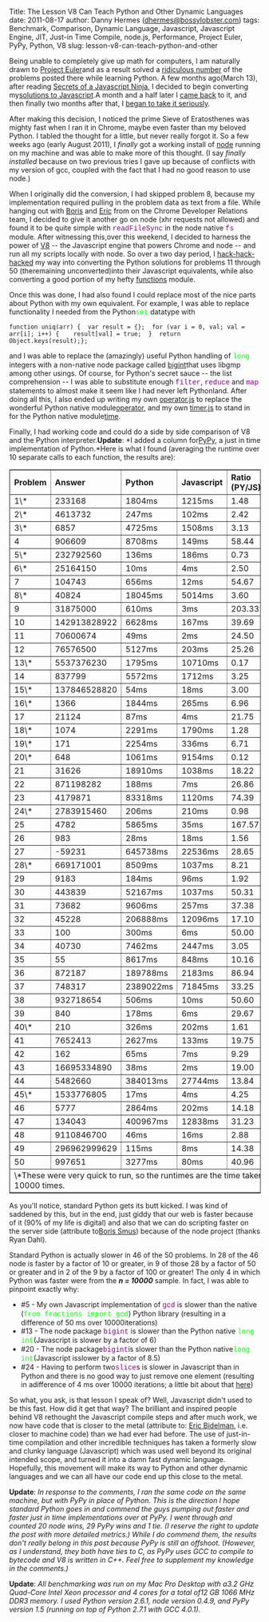 Title: The Lesson V8 Can Teach Python and Other Dynamic Languages
date: 2011-08-17
author: Danny Hermes (dhermes@bossylobster.com)
tags: Benchmark, Comparison, Dynamic Language, Javascript, Javascript Engine, JIT, Just-in Time Compile, node.js, Performance, Project Euler, PyPy, Python, V8
slug: lesson-v8-can-teach-python-and-other

Being unable to completely give up math for computers, I am naturally
drawn to [Project Euler](http://projecteuler.net/)and as a result
solved a [ridiculous
number](http://code.google.com/p/dhermes-project-euler/source/browse/#git%2Fpython_code%2Fcomplete)
of the problems posted there while learning Python. A few months
ago(March 13), after reading [Secrets of a Javascript
Ninja](http://jsninja.com/), I decided to begin converting my[solutions
to
Javascript](https://github.com/dhermes/ProjectEuler/commit/663ee638c6b8255d00b84173b0ecad1af2c53af1).A
month and a half later I [came
back](https://github.com/dhermes/ProjectEuler/commit/72c092ccf82c3933944584c2479d2e7ca0ef06f7)
to it, and then finally two months after that, I [began to take it
seriously](https://github.com/dhermes/ProjectEuler/commit/f19f85978aeeac3310b2175812d53bbea884d73b).

After making this decision, I noticed the prime Sieve of Eratosthenes
was mighty fast when I ran it in Chrome, maybe even faster than my
beloved Python. I tabled the thought for a little, but never really
forgot it. So a few weeks ago (early August 2011), I *finally* got a
working install of [node](http://nodejs.org/) running on my machine and
was able to make more of this thought. (I say *finally installed*
because on two previous tries I gave up because of conflicts with my
version of gcc, coupled with the fact that I had no good reason to use
node.)

When I originally did the conversion, I had skipped problem 8, because
my implementation required pulling in the problem data as text from a
file. While hanging out with [Boris](http://twitter.com/#!/borismus) and
[Eric](https://twitter.com/#!/ebidel) from on the Chrome Developer
Relations team, I decided to give it another go on node (xhr requests
not allowed) and found it to be quite simple with <span
class="Apple-style-span"
style="background-color: white; color: purple; font-family: 'Courier New', Courier, monospace;">readFileSync</span>
in the node native <span class="Apple-style-span"
style="background-color: white; color: purple; font-family: 'Courier New', Courier, monospace;">fs</span>
module. After witnessing this,over this weekend, I decided to harness
the power of [V8](http://code.google.com/p/v8/) -- the Javascript engine
that powers Chrome and node -- and run all my scripts locally with node.
So over a two day period, I
[hack-hack-hacked](http://code.google.com/p/dhermes-project-euler/source/detail?r=87b2cf2128be9d13d3b374d8eba9cb4ad808c982)
my way into converting the Python solutions for problems 11 through 50
(theremaining unconverted)into their Javascript equivalents, while
also converting a good portion of my hefty
[functions](http://code.google.com/p/dhermes-project-euler/source/browse/python_code/functions.py)
module.

Once this was done, I had also found I could replace most of the nice
parts about Python with my own equivalent. For example, I was able to
replace functionality I needed from the Python<span
class="Apple-style-span"
style="color: lime; font-family: 'Courier New', Courier, monospace;">set</span>
datatype with

~~~~ {.prettyprint style="background-color: white;"}
function uniq(arr) {  var result = {};  for (var i = 0, val; val = arr[i]; i++) {    result[val] = true;  }  return Object.keys(result);};
~~~~

and I was able to replace the (amazingly) useful Python handling of
<span class="Apple-style-span"
style="color: lime; font-family: 'Courier New', Courier, monospace;">long</span>
integers with a non-native node package called
[bigint](https://github.com/substack/node-bigint)that uses libgmp among
other usings. Of course, for Python's secret sauce -- the list
comprehension -- I was able to substitute enough <span
class="Apple-style-span"
style="background-color: white; color: purple; font-family: 'Courier New', Courier, monospace;">filter</span>,
<span class="Apple-style-span"
style="background-color: white; color: purple; font-family: 'Courier New', Courier, monospace;">reduce</span>
and <span class="Apple-style-span"
style="background-color: white; color: purple; font-family: 'Courier New', Courier, monospace;">map</span>
statements to almost make it seem like I had never left Pythonland.
After doing all this, I also ended up writing my own
[operator.js](http://code.google.com/p/dhermes-project-euler/source/browse/js/operator.js)
to replace the wonderful Python native
module[operator](http://docs.python.org/library/operator.html), and my
own
[timer.js](http://code.google.com/p/dhermes-project-euler/source/browse/js/timer.js)
to stand in for the Python native
module[time](http://docs.python.org/library/time.html).

Finally, I had working code and could do a side by side comparison of V8
and the Python interpreter.**Update**: *I added a column
for[PyPy](http://pypy.org/), a just in time implementation of
Python.*Here is what I found (averaging the runtime over 10 separate
calls to each function, the results are):


<center>
<table border="1" style="border-collapse: collapse;">
<tbody>
<tr>
<th align="left">
Problem

</th>
<th align="left">
Answer

</th>
<th align="left">
Python

</th>
<th align="left">
Javascript

</th>
<th align="left">
Ratio (PY/JS)

</th>
<th align="left">
PyPy

</th>
</tr>
<tr>
<td>
1\*

</td>
<td>
233168

</td>
<td>
1804ms

</td>
<td>
1215ms

</td>
<td>
1.48

</td>
<td>
385ms

</td>
</tr>
<tr>
<td>
2\*

</td>
<td>
4613732

</td>
<td>
247ms

</td>
<td>
102ms

</td>
<td>
2.42

</td>
<td>
85ms

</td>
</tr>
<tr>
<td>
3\*

</td>
<td>
6857

</td>
<td>
4725ms

</td>
<td>
1508ms

</td>
<td>
3.13

</td>
<td>
582ms

</td>
</tr>
<tr>
<td>
4

</td>
<td>
906609

</td>
<td>
8708ms

</td>
<td>
149ms

</td>
<td>
58.44

</td>
<td>
282ms

</td>
</tr>
<tr>
<td>
5\*

</td>
<td>
232792560

</td>
<td>
136ms

</td>
<td>
186ms

</td>
<td>
0.73

</td>
<td>
114ms

</td>
</tr>
<tr>
<td>
6\*

</td>
<td>
25164150

</td>
<td>
10ms

</td>
<td>
4ms

</td>
<td>
2.50

</td>
<td>
6ms

</td>
</tr>
<tr>
<td>
7

</td>
<td>
104743

</td>
<td>
656ms

</td>
<td>
12ms

</td>
<td>
54.67

</td>
<td>
11ms

</td>
</tr>
<tr>
<td>
8\*

</td>
<td>
40824

</td>
<td>
18045ms

</td>
<td>
5014ms

</td>
<td>
3.60

</td>
<td>
7042ms

</td>
</tr>
<tr>
<td>
9

</td>
<td>
31875000

</td>
<td>
610ms

</td>
<td>
3ms

</td>
<td>
203.33

</td>
<td>
8ms

</td>
</tr>
<tr>
<td>
10

</td>
<td>
142913828922

</td>
<td>
6628ms

</td>
<td>
167ms

</td>
<td>
39.69

</td>
<td>
116ms

</td>
</tr>
<tr>
<td>
11

</td>
<td>
70600674

</td>
<td>
49ms

</td>
<td>
2ms

</td>
<td>
24.50

</td>
<td>
11ms

</td>
</tr>
<tr>
<td>
12

</td>
<td>
76576500

</td>
<td>
5127ms

</td>
<td>
203ms

</td>
<td>
25.26

</td>
<td>
100ms

</td>
</tr>
<tr>
<td>
13\*

</td>
<td>
5537376230

</td>
<td>
1795ms

</td>
<td>
10710ms

</td>
<td>
0.17

</td>
<td>
1423ms

</td>
</tr>
<tr>
<td>
14

</td>
<td>
837799

</td>
<td>
5572ms

</td>
<td>
1712ms

</td>
<td>
3.25

</td>
<td>
362ms

</td>
</tr>
<tr>
<td>
15\*

</td>
<td>
137846528820

</td>
<td>
54ms

</td>
<td>
18ms

</td>
<td>
3.00

</td>
<td>
55ms

</td>
</tr>
<tr>
<td>
16\*

</td>
<td>
1366

</td>
<td>
1844ms

</td>
<td>
265ms

</td>
<td>
6.96

</td>
<td>
462ms

</td>
</tr>
<tr>
<td>
17

</td>
<td>
21124

</td>
<td>
87ms

</td>
<td>
4ms

</td>
<td>
21.75

</td>
<td>
7ms

</td>
</tr>
<tr>
<td>
18\*

</td>
<td>
1074

</td>
<td>
2291ms

</td>
<td>
1790ms

</td>
<td>
1.28

</td>
<td>
1090ms

</td>
</tr>
<tr>
<td>
19\*

</td>
<td>
171

</td>
<td>
2254ms

</td>
<td>
336ms

</td>
<td>
6.71

</td>
<td>
342ms

</td>
</tr>
<tr>
<td>
20\*

</td>
<td>
648

</td>
<td>
1061ms

</td>
<td>
9154ms

</td>
<td>
0.12

</td>
<td>
374ms

</td>
</tr>
<tr>
<td>
21

</td>
<td>
31626

</td>
<td>
18910ms

</td>
<td>
1038ms

</td>
<td>
18.22

</td>
<td>
728ms

</td>
</tr>
<tr>
<td>
22

</td>
<td>
871198282

</td>
<td>
188ms

</td>
<td>
7ms

</td>
<td>
26.86

</td>
<td>
8ms

</td>
</tr>
<tr>
<td>
23

</td>
<td>
4179871

</td>
<td>
83318ms

</td>
<td>
1120ms

</td>
<td>
74.39

</td>
<td>
1295ms

</td>
</tr>
<tr>
<td>
24\*

</td>
<td>
2783915460

</td>
<td>
206ms

</td>
<td>
210ms

</td>
<td>
0.98

</td>
<td>
139ms

</td>
</tr>
<tr>
<td>
25

</td>
<td>
4782

</td>
<td>
5865ms

</td>
<td>
35ms

</td>
<td>
167.57

</td>
<td>
232ms

</td>
</tr>
<tr>
<td>
26

</td>
<td>
983

</td>
<td>
28ms

</td>
<td>
18ms

</td>
<td>
1.56

</td>
<td>
4ms

</td>
</tr>
<tr>
<td>
27

</td>
<td>
-59231

</td>
<td>
645738ms

</td>
<td>
22536ms

</td>
<td>
28.65

</td>
<td>
28288ms

</td>
</tr>
<tr>
<td>
28\*

</td>
<td>
669171001

</td>
<td>
8509ms

</td>
<td>
1037ms

</td>
<td>
8.21

</td>
<td>
981ms

</td>
</tr>
<tr>
<td>
29

</td>
<td>
9183

</td>
<td>
184ms

</td>
<td>
96ms

</td>
<td>
1.92

</td>
<td>
20ms

</td>
</tr>
<tr>
<td>
30

</td>
<td>
443839

</td>
<td>
52167ms

</td>
<td>
1037ms

</td>
<td>
50.31

</td>
<td>
877ms

</td>
</tr>
<tr>
<td>
31

</td>
<td>
73682

</td>
<td>
9606ms

</td>
<td>
257ms

</td>
<td>
37.38

</td>
<td>
154ms

</td>
</tr>
<tr>
<td>
32

</td>
<td>
45228

</td>
<td>
206888ms

</td>
<td>
12096ms

</td>
<td>
17.10

</td>
<td>
4266ms

</td>
</tr>
<tr>
<td>
33

</td>
<td>
100

</td>
<td>
300ms

</td>
<td>
6ms

</td>
<td>
50.00

</td>
<td>
15ms

</td>
</tr>
<tr>
<td>
34

</td>
<td>
40730

</td>
<td>
7462ms

</td>
<td>
2447ms

</td>
<td>
3.05

</td>
<td>
247ms

</td>
</tr>
<tr>
<td>
35

</td>
<td>
55

</td>
<td>
8617ms

</td>
<td>
848ms

</td>
<td>
10.16

</td>
<td>
242ms

</td>
</tr>
<tr>
<td>
36

</td>
<td>
872187

</td>
<td>
189788ms

</td>
<td>
2183ms

</td>
<td>
86.94

</td>
<td>
3532ms

</td>
</tr>
<tr>
<td>
37

</td>
<td>
748317

</td>
<td>
2389022ms

</td>
<td>
71845ms

</td>
<td>
33.25

</td>
<td>
61551ms

</td>
</tr>
<tr>
<td>
38

</td>
<td>
932718654

</td>
<td>
506ms

</td>
<td>
10ms

</td>
<td>
50.60

</td>
<td>
12ms

</td>
</tr>
<tr>
<td>
39

</td>
<td>
840

</td>
<td>
178ms

</td>
<td>
6ms

</td>
<td>
29.67

</td>
<td>
12ms

</td>
</tr>
<tr>
<td>
40\*

</td>
<td>
210

</td>
<td>
326ms

</td>
<td>
202ms

</td>
<td>
1.61

</td>
<td>
119ms

</td>
</tr>
<tr>
<td>
41

</td>
<td>
7652413

</td>
<td>
2627ms

</td>
<td>
133ms

</td>
<td>
19.75

</td>
<td>
65ms

</td>
</tr>
<tr>
<td>
42

</td>
<td>
162

</td>
<td>
65ms

</td>
<td>
7ms

</td>
<td>
9.29

</td>
<td>
8ms

</td>
</tr>
<tr>
<td>
43

</td>
<td>
16695334890

</td>
<td>
38ms

</td>
<td>
2ms

</td>
<td>
19.00

</td>
<td>
2ms

</td>
</tr>
<tr>
<td>
44

</td>
<td>
5482660

</td>
<td>
384013ms

</td>
<td>
27744ms

</td>
<td>
13.84

</td>
<td>
6621ms

</td>
</tr>
<tr>
<td>
45\*

</td>
<td>
1533776805

</td>
<td>
17ms

</td>
<td>
4ms

</td>
<td>
4.25

</td>
<td>
8ms

</td>
</tr>
<tr>
<td>
46

</td>
<td>
5777

</td>
<td>
2864ms

</td>
<td>
202ms

</td>
<td>
14.18

</td>
<td>
65ms

</td>
</tr>
<tr>
<td>
47

</td>
<td>
134043

</td>
<td>
400967ms

</td>
<td>
12838ms

</td>
<td>
31.23

</td>
<td>
4425ms

</td>
</tr>
<tr>
<td>
48

</td>
<td>
9110846700

</td>
<td>
46ms

</td>
<td>
16ms

</td>
<td>
2.88

</td>
<td>
6ms

</td>
</tr>
<tr>
<td>
49

</td>
<td>
296962999629

</td>
<td>
115ms

</td>
<td>
8ms

</td>
<td>
14.38

</td>
<td>
13ms

</td>
</tr>
<tr>
<td>
50

</td>
<td>
997651

</td>
<td>
3277ms

</td>
<td>
80ms

</td>
<td>
40.96

</td>
<td>
51ms

</td>
</tr>
<tr>
<td colspan="6">
\*These were very quick to run, so the runtimes are the time taken to
run 10000 times.

</td>
</tr>
</tbody>
</table>
</center>

As you'll notice, standard Python gets its butt kicked. I was kind of
saddened by this, but in the end, just giddy that our web is faster
because of it (90% of my life is digital) and also that we can do
scripting faster on the server side (attribute to[Boris
Smus](http://twitter.com/#!/borismus)) because of the node project
(thanks Ryan Dahl).

Standard Python is actually slower in 46 of the 50 problems. In 28 of
the 46 node is faster by a factor of 10 or greater, in 9 of those 28 by
a factor of 50 or greater and in 2 of the 9 by a factor of 100 or
greater! The only 4 in which Python was faster were from the ***n =
10000*** sample. In fact, I was able to pinpoint exactly why:

-   \#5 - My own Javascript implementation of <span
    class="Apple-style-span"
    style="background-color: white; color: purple; font-family: 'Courier New', Courier, monospace;">gcd</span>
    is slower than the native (<span class="Apple-style-span"
    style="color: lime; font-family: 'Courier New', Courier, monospace;">from
    fractions import gcd</span>) Python library (resulting in a
    difference of 50 ms over 10000iterations)
-   \#13 - The node package <span class="Apple-style-span"
    style="background-color: white; color: purple; font-family: 'Courier New', Courier, monospace;">bigint</span>
    is slower than the Python native <span class="Apple-style-span"
    style="color: lime; font-family: 'Courier New', Courier, monospace;">long
    int</span>(Javascript is slower by a factor of 6)
-   \#20 - The node package<span class="Apple-style-span"
    style="background-color: white; color: purple; font-family: 'Courier New', Courier, monospace;">bigint</span>is
    slower than the Python native<span class="Apple-style-span"
    style="color: lime; font-family: 'Courier New', Courier, monospace;">long
    int</span>(Javascript isslower by a factor of 8.5)
-   \#24 - Having to perform two<span class="Apple-style-span"
    style="background-color: white; color: purple; font-family: 'Courier New', Courier, monospace;">slice</span>s
    is slower in Javascript than in Python and there is no good way to
    just remove one element (resulting in adifference of 4 ms over
    10000 iterations; a little bit about that
    [here](http://ejohn.org/blog/javascript-array-remove/))

<div>

So what, you ask, is that lesson I speak of? Well, Javascript didn't
used to be this fast. How did it get that way? The brilliant and
inspired people behind V8 rethought the Javascript compile steps and
after much work, we now have code that is closer to the metal (attribute
to: [Eric Bidelman](https://twitter.com/#!/ebidel), i.e. closer to
machine code) than we had ever had before. The use of just-in-time
compilation and other incredible techniques has taken a formerly slow
and clunky language (Javascript) which was used well beyond its original
intended scope, and turned it into a damn fast dynamic language.
Hopefully, this movement will make its way to Python and other dynamic
languages and we can all have our code end up this close to the metal.

**Update**: *In response to the comments, I ran the same code on the
same machine, but with PyPy in place of Python. This is the direction I
hope standard Python goes in and commend the guys pumping out faster and
faster just in time implementations over at PyPy. I went through and
counted 20 node wins, 29 PyPy wins and 1 tie. (I reserve the right to
update the post with more detailed metrics.) While I do commend them,
the results don't really belong in this post because PyPy is still an
offshoot. (However, as I understand, they both have ties to C, as PyPy
uses GCC to compile to bytecode and V8 is written in C++. Feel free to
supplement my knowledge in the comments.)*

**Update**: *All benchmarking was run on my Mac Pro Desktop with a3.2
GHz Quad-Core Intel Xeon processor and 4 cores for a total of12 GB 1066
MHz DDR3 memory. I used Python version 2.6.1, node version 0.4.9, and
PyPy version 1.5 (running on top of Python 2.7.1 with GCC 4.0.1).*

</div>
